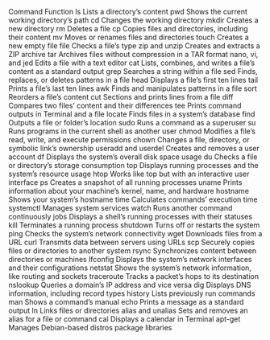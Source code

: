 Command	Function
ls	Lists a directory’s content
pwd	Shows the current working directory’s path
cd	Changes the working directory
mkdir	Creates a new directory
rm	Deletes a file
cp	Copies files and directories, including their content
mv	Moves or renames files and directories
touch	Creates a new empty file
file	Checks a file’s type
zip and unzip	Creates and extracts a ZIP archive
tar	Archives files without compression in a TAR format
nano, vi, and jed	Edits a file with a text editor
cat	Lists, combines, and writes a file’s content as a standard output
grep	Searches a string within a file
sed	Finds, replaces, or deletes patterns in a file
head	Displays a file’s first ten lines
tail	Prints a file’s last ten lines
awk	Finds and manipulates patterns in a file
sort	Reorders a file’s content
cut	Sections and prints lines from a file
diff	Compares two files’ content and their differences
tee	Prints command outputs in Terminal and a file
locate	Finds files in a system’s database
find	Outputs a file or folder’s location
sudo	Runs a command as a superuser
su	Runs programs in the current shell as another user
chmod	Modifies a file’s read, write, and execute permissions
chown	Changes a file, directory, or symbolic link’s ownership
useradd and userdel	Creates and removes a user account
df	Displays the system’s overall disk space usage
du	Checks a file or directory’s storage consumption
top	Displays running processes and the system’s resource usage
htop	Works like top but with an interactive user interface
ps	Creates a snapshot of all running processes
uname	Prints information about your machine’s kernel, name, and hardware
hostname	Shows your system’s hostname
time	Calculates commands’ execution time
systemctl	Manages system services
watch	Runs another command continuously
jobs	Displays a shell’s running processes with their statuses
kill	Terminates a running process
shutdown	Turns off or restarts the system
ping	Checks the system’s network connectivity
wget	Downloads files from a URL
curl	Transmits data between servers using URLs
scp	Securely copies files or directories to another system
rsync	Synchronizes content between directories or machines
lfconfig	Displays the system’s network interfaces and their configurations
netstat	Shows the system’s network information, like routing and sockets
traceroute	Tracks a packet’s hops to its destination
nslookup	Queries a domain’s IP address and vice versa
dig	Displays DNS information, including record types
history	Lists previously run commands
man	Shows a command’s manual
echo	Prints a message as a standard output
ln	Links files or directories
alias and unalias	Sets and removes an alias for a file or command
cal	Displays a calendar in Terminal
apt-get	Manages Debian-based distros package libraries